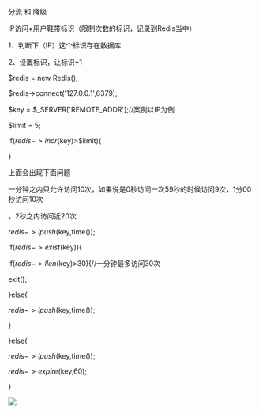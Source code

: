 分流 和 降级



IP访问+用户鞋带标识（限制次数的标识，记录到Redis当中）







1、判断下（IP）这个标识存在数据库



2、设置标识，让标识+1







$redis = new Redis();



$redis->connect('127.0.0.1',6379);



$key = $_SERVER['REMOTE_ADDR'];//案例以IP为例



$limit = 5;



if($redis->incr($key)>$limit){



}





上面会出现下面问题



一分钟之内只允许访问10次，如果说是0秒访问一次59秒的时候访问9次，1分00秒访问10次

，2秒之内访问近20次







$redis->lpush($key,time());



if($redis->exist($key)){

if($redis->llen($key)>30){//一分钟最多访问30次

exit();

}else{

$redis->lpush($key,time());

}

}else{

$redis->lpush($key,time());

$redis->expire($key,60);

}







![](https://gitee.com/hxc8/images8/raw/master/img/202407191102935.jpg)

